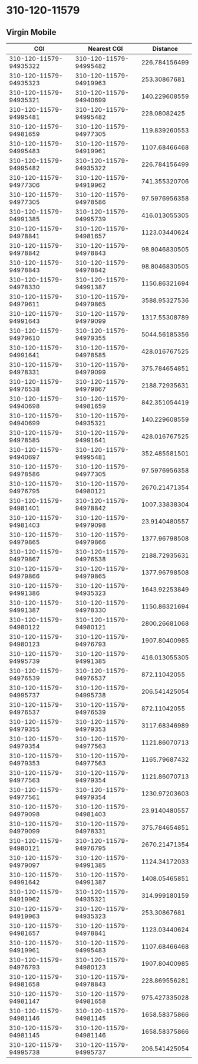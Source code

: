 # 310-120-11579
## Virgin Mobile


| CGI | Nearest CGI | Distance |
|-----|-------------|----------|
| 310-120-11579-94935322 | 310-120-11579-94995482 | 226.784156499 |
| 310-120-11579-94935323 | 310-120-11579-94919963 | 253.30867681 |
| 310-120-11579-94935321 | 310-120-11579-94940699 | 140.229608559 |
| 310-120-11579-94995481 | 310-120-11579-94995482 | 228.08082425 |
| 310-120-11579-94981659 | 310-120-11579-94977305 | 119.839260553 |
| 310-120-11579-94995483 | 310-120-11579-94919961 | 1107.68466468 |
| 310-120-11579-94995482 | 310-120-11579-94935322 | 226.784156499 |
| 310-120-11579-94977306 | 310-120-11579-94919962 | 741.355320706 |
| 310-120-11579-94977305 | 310-120-11579-94978586 | 97.5976956358 |
| 310-120-11579-94991385 | 310-120-11579-94995739 | 416.013055305 |
| 310-120-11579-94978841 | 310-120-11579-94981657 | 1123.03440624 |
| 310-120-11579-94978842 | 310-120-11579-94978843 | 98.8046830505 |
| 310-120-11579-94978843 | 310-120-11579-94978842 | 98.8046830505 |
| 310-120-11579-94978330 | 310-120-11579-94991387 | 1150.86321694 |
| 310-120-11579-94979611 | 310-120-11579-94979865 | 3588.95327536 |
| 310-120-11579-94991643 | 310-120-11579-94979099 | 1317.55308789 |
| 310-120-11579-94979610 | 310-120-11579-94979355 | 5044.56185356 |
| 310-120-11579-94991641 | 310-120-11579-94978585 | 428.016767525 |
| 310-120-11579-94978331 | 310-120-11579-94979099 | 375.784654851 |
| 310-120-11579-94976538 | 310-120-11579-94979867 | 2188.72935631 |
| 310-120-11579-94940698 | 310-120-11579-94981659 | 842.351054419 |
| 310-120-11579-94940699 | 310-120-11579-94935321 | 140.229608559 |
| 310-120-11579-94978585 | 310-120-11579-94991641 | 428.016767525 |
| 310-120-11579-94940697 | 310-120-11579-94995481 | 352.485581501 |
| 310-120-11579-94978586 | 310-120-11579-94977305 | 97.5976956358 |
| 310-120-11579-94976795 | 310-120-11579-94980121 | 2670.21471354 |
| 310-120-11579-94981401 | 310-120-11579-94978842 | 1007.33838304 |
| 310-120-11579-94981403 | 310-120-11579-94979098 | 23.9140480557 |
| 310-120-11579-94979865 | 310-120-11579-94979866 | 1377.96798508 |
| 310-120-11579-94979867 | 310-120-11579-94976538 | 2188.72935631 |
| 310-120-11579-94979866 | 310-120-11579-94979865 | 1377.96798508 |
| 310-120-11579-94991386 | 310-120-11579-94935323 | 1643.92253849 |
| 310-120-11579-94991387 | 310-120-11579-94978330 | 1150.86321694 |
| 310-120-11579-94980122 | 310-120-11579-94980121 | 2800.26681068 |
| 310-120-11579-94980123 | 310-120-11579-94976793 | 1907.80400985 |
| 310-120-11579-94995739 | 310-120-11579-94991385 | 416.013055305 |
| 310-120-11579-94976539 | 310-120-11579-94976537 | 872.11042055 |
| 310-120-11579-94995737 | 310-120-11579-94995738 | 206.541425054 |
| 310-120-11579-94976537 | 310-120-11579-94976539 | 872.11042055 |
| 310-120-11579-94979355 | 310-120-11579-94979353 | 3117.68346989 |
| 310-120-11579-94979354 | 310-120-11579-94977563 | 1121.86070713 |
| 310-120-11579-94979353 | 310-120-11579-94977563 | 1165.79687432 |
| 310-120-11579-94977563 | 310-120-11579-94979354 | 1121.86070713 |
| 310-120-11579-94977561 | 310-120-11579-94979354 | 1230.97203603 |
| 310-120-11579-94979098 | 310-120-11579-94981403 | 23.9140480557 |
| 310-120-11579-94979099 | 310-120-11579-94978331 | 375.784654851 |
| 310-120-11579-94980121 | 310-120-11579-94976795 | 2670.21471354 |
| 310-120-11579-94979097 | 310-120-11579-94991385 | 1124.34172033 |
| 310-120-11579-94991642 | 310-120-11579-94991387 | 1408.05465851 |
| 310-120-11579-94919962 | 310-120-11579-94935321 | 314.999180159 |
| 310-120-11579-94919963 | 310-120-11579-94935323 | 253.30867681 |
| 310-120-11579-94981657 | 310-120-11579-94978841 | 1123.03440624 |
| 310-120-11579-94919961 | 310-120-11579-94995483 | 1107.68466468 |
| 310-120-11579-94976793 | 310-120-11579-94980123 | 1907.80400985 |
| 310-120-11579-94981658 | 310-120-11579-94978843 | 228.869556281 |
| 310-120-11579-94981147 | 310-120-11579-94981658 | 975.427335028 |
| 310-120-11579-94981146 | 310-120-11579-94981145 | 1658.58375866 |
| 310-120-11579-94981145 | 310-120-11579-94981146 | 1658.58375866 |
| 310-120-11579-94995738 | 310-120-11579-94995737 | 206.541425054 |
